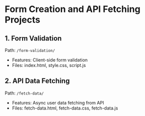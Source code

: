 # Form Creation and API Fetching Projects

## 1. Form Validation
Path: `/form-validation/`
- Features: Client-side form validation
- Files: index.html, style.css, script.js

## 2. API Data Fetching
Path: `/fetch-data/`
- Features: Async user data fetching from API
- Files: fetch-data.html, fetch-data.css, fetch-data.js